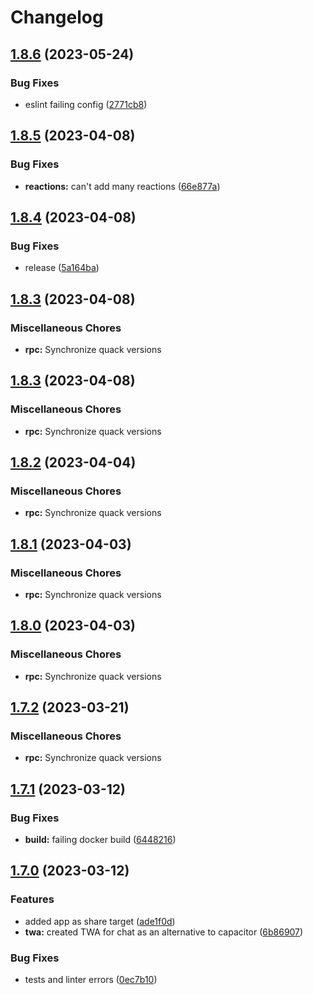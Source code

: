 # Changelog

## [1.8.6](https://github.com/codecat-io/chat/compare/rpc-v1.8.5...rpc-v1.8.6) (2023-05-24)


### Bug Fixes

* eslint failing config ([2771cb8](https://github.com/codecat-io/chat/commit/2771cb86d7e9301f1fc9d628618c3526e11218e7))

## [1.8.5](https://github.com/codecat-io/chat/compare/rpc-v1.8.4...rpc-v1.8.5) (2023-04-08)


### Bug Fixes

* **reactions:** can't add many reactions ([66e877a](https://github.com/codecat-io/chat/commit/66e877ade85777f8314f4b9d1fe8749715537a0b))

## [1.8.4](https://github.com/codecat-io/chat/compare/rpc-v1.8.3...rpc-v1.8.4) (2023-04-08)


### Bug Fixes

* release ([5a164ba](https://github.com/codecat-io/chat/commit/5a164babbc75033dff46e2727a3035f59af23f4b))

## [1.8.3](https://github.com/codecat-io/chat/compare/rpc-v1.8.3...rpc-v1.8.3) (2023-04-08)


### Miscellaneous Chores

* **rpc:** Synchronize quack versions

## [1.8.3](https://github.com/codecat-io/chat/compare/rpc-v1.8.2...rpc-v1.8.3) (2023-04-08)


### Miscellaneous Chores

* **rpc:** Synchronize quack versions

## [1.8.2](https://github.com/codecat-io/chat/compare/rpc-v1.8.1...rpc-v1.8.2) (2023-04-04)


### Miscellaneous Chores

* **rpc:** Synchronize quack versions

## [1.8.1](https://github.com/codecat-io/chat/compare/rpc-v1.8.0...rpc-v1.8.1) (2023-04-03)


### Miscellaneous Chores

* **rpc:** Synchronize quack versions

## [1.8.0](https://github.com/codecat-io/chat/compare/rpc-v1.7.2...rpc-v1.8.0) (2023-04-03)


### Miscellaneous Chores

* **rpc:** Synchronize quack versions

## [1.7.2](https://github.com/codecat-io/chat/compare/rpc-v1.7.1...rpc-v1.7.2) (2023-03-21)


### Miscellaneous Chores

* **rpc:** Synchronize quack versions

## [1.7.1](https://github.com/codecat-io/chat/compare/rpc-v1.7.0...rpc-v1.7.1) (2023-03-12)


### Bug Fixes

* **build:** failing docker build ([6448216](https://github.com/codecat-io/chat/commit/6448216d159326c5f2f307946b99074ae770d944))

## [1.7.0](https://github.com/codecat-io/chat/compare/rpc-v1.6.12...rpc-v1.7.0) (2023-03-12)


### Features

* added app as share target ([ade1f0d](https://github.com/codecat-io/chat/commit/ade1f0d8f243d9709acf036b6238bbb1db794a87))
* **twa:** created TWA for chat as an alternative to capacitor ([6b86907](https://github.com/codecat-io/chat/commit/6b86907bdf14f3099085e96e6ebf7c2a8fb45cad))


### Bug Fixes

* tests and linter errors ([0ec7b10](https://github.com/codecat-io/chat/commit/0ec7b10af2c5bd2c1551311a15970b5ffc7c4649))
